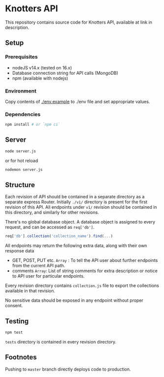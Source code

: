 # Knotters API

This repository contains source code for Knotters API, available at link in description.

## Setup

### Prerequisites

- nodeJS v14.x (tested on 16.x)
- Database connection string for API calls (MongoDB)
- npm (available with nodejs)

### Environment

Copy contents of [./env.example](.env.example) to ./env file and set appropriate values.

### Dependencies

```bash
npm install # or `npm ci`
```

## Server

```bash
node server.js
```

or for hot reload

```bash
nodemon server.js
```

## Structure

Each revision of API should be contained in a separate directory as a separate express Router.
Initially `./v1/` directory is present for the first revision of this API.
All endpoints under `v1/` revision should be contained in this directory, and similarly for other revisions.

There's no global database object. A database object is assigned to every request, and can be accessed as `req['db']`.

```js
req['db'].collection('collection_name').find(...)
```

All endpoints may return the following extra data, along with their own response data

- GET, POST, PUT etc. `Array` : To tell the API user about further endpoints from the current API path.
- comments `Array`: List of string comments for extra description or notice to API user for particular endpoints.

Every revision directory contains `collection.js` file to export the collections available in that revision.

No sensitive data should be exposed in any endpoint without proper consent.

## Testing

```bash
npm test
```

`tests` directory is contained in every revision directory.

## Footnotes

Pushing to `master` branch directly deploys code to production.
